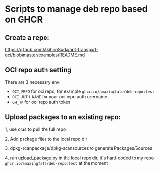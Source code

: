 # Scripts to manage deb repo based on GHCR

## Create a repo:
https://github.com/AkihiroSuda/apt-transport-oci/blob/master/examples/README.md

## OCI repo auth setting
There are 3 necessary env:
 - `OCI_REPO` for oci repo, for example `ghcr.io/amazingfate/deb-repo:test`
 - `OCI_AUTH_NAME` for your oci repo auth username
 - `GH_TK` for oci repo auth token

## Upload packages to an existing repo:
1, use oras to pull the full repo

2, Add package files to the local repo dir

3, dpkg-scanpackage/dpkg-scansources to generate Packages/Sources

4, run upload_package.py in the local repo dir, it's hard-coded to my repo `ghcr.io/amazingfate/deb-repo:test` at the moment
